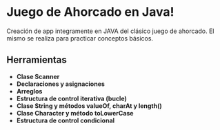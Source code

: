 # Juego de Ahorcado en Java!

Creación de app integramente  en JAVA del clásico juego de ahorcado.
El mismo se realiza para practicar conceptos básicos.

## Herramientas

- **Clase Scanner**
- **Declaraciones y asignaciones**
- **Arreglos**
- **Estructura de control iterativa (bucle)**
- **Clase String y métodos valueOf, charAt y length()**
- **Clase Character y método toLowerCase**
- **Estructura de control condicional**
 


